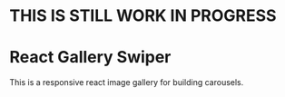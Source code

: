 # THIS IS STILL WORK IN PROGRESS

# React Gallery Swiper

This is a responsive react image gallery for building carousels.
